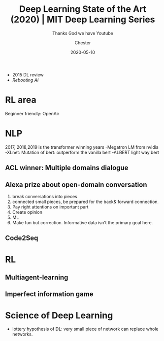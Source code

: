 ﻿---
layout:     post
title:      Deep Learning State of the Art (2020) | MIT Deep Learning Series
subtitle:   Thanks God we have Youtube
date:       2020-05-10
author:    Chester
catalog: true
tags:
	-paper
---

- 2015 DL review
- _Rebooting AI_

# RL area
Beginner friendly: OpenAir 
# NLP
2017, 2018,2019 is the transformer winning years
-Megatron LM from nvidia
-XLnet: Mutation of bert: outperform the vanilla bert
-ALBERT light way bert
## ACL winner: Multiple domains dialogue

## Alexa prize about open-domain conversation
1. break conversations into pieces 
2. connected small pieces, be prepared for the back& forward connection. 
3. Pay right attentions on important part
4. Create opinion
5. ML
6. Make fun but correction. Informative data isn't the primary goal here. 

## Code2Seq

# RL
## Multiagent-learning
## Imperfect information game

# Science of Deep Learning
- lottery hypothesis of DL: very small piece of network can replace whole networks. 

<!--stackedit_data:
eyJoaXN0b3J5IjpbMTMwOTcxOTA0LC0yNTYwNzYzOTMsLTIwOD
Y1MTMwMzEsMTExOTIwOTQ0OSwtMzI0NjY5MTksLTE3MDIwODY0
NjddfQ==
-->